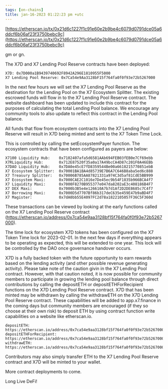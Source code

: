```yaml
---
tags: [on-chains]
title: jan-16-2023 01:22:23 pm +utc
---
```


[https://etherscan.io/tx/0x21d6c1227f1c91e60e2b9be4c6079d0791dce05a6ddcf6b06af23f3750bebc9c](https://etherscan.io/tx/0x21d6c1227f1c91e60e2b9be4c6079d0791dce05a6ddcf6b06af23f3750bebc9c)

gm or gn.

The X7D and X7 Lending Pool Reserve contracts have been deployed:

    X7D: 0x7D000a1B9439740692F8942A296E1810955F5000
    X7 Lending Pool Reserve: 0x7Ca54e9Aa3128bF15f764fa0f0f93e72b5267000

In the next few hours we will set the X7 Lending Pool Reserve as the destination for the Lending Pool on the X7 Ecosystem Splitter. The existing escrowed funds will flow in to the X7 Lending Pool Reserve contract. The website dashboard has been updated to include this contract for the purposes of calculating the total Lending Pool balance. We encourage any community tools to also update to reflect this contract in the Lending Pool balance.

All funds that flow from ecosystem contracts into the X7 Lending Pool Reserve will result in X7D being minted and sent to the X7 Token Time Lock.

This is controlled by calling the setEcosystemPayer function. The ecosystem contracts that have been configured as payers are below:

    X7100 Liquidity Hub:    0x7102407afa5d6581AAb694FEB03fEB0e7Cf69ebb
    X7RLiquidity Hub:       0x712E87520f35a0a17A49bcCA4D87c201F0A46EBb
    X7DAO Liquidity Hub:    0x7DA0e45cE7fD8359544Be00a6618215770851ebB
    X7 Ecosystem Splitter:  0x70001BA1BA4d85739E7B6A7C646B8aba5ed6c888
    X7 Treasury Splitter:   0x70006B785AA87821331a974C3d5af81CdE5BB999
    X7 Ecosystem Maxi:      0x7000CAE2C1016e7De45ec9b54F1835b966BCA4f7
    X7 Liquidity Maxi:      0x7000F8270B955377e047da8202aE3c408186B4F7
    X7 DEX Maxi:            0x7000b3B5e4e126610A7b7d1Af2D2DE8685c7C4f7
    X7 Borrowing Maxi:      0x7000D5d7707Bf86b317deC635e459E47b9aBD4F7
    X7 Magister:            0x7dA0bb55E4097FC2d78a1822105057F36C5F360d

These transactions can be viewed by looking at the early functions called on the X7 Lending Pool Reserve contract (https://etherscan.io/address/0x7ca54e9aa3128bf15f764fa0f0f93e72b5267000).

The time lock for ecosystem X7D tokens has been configured on the X7 Token Time lock for 2023-02-01. In the next few days if everything appears to be operating as expected, this will be extended to one year. This lock will be controlled by the DAO once governance handover occurs.

X7D is a fully backed token with the future opportunity to earn rewards based on the lending activity (and other possible revenue generating activity). Please take note of the caution givin in the X7 Lending Pool contract. However, with that caution noted, it is now possible for community members to participate in growing the lending pool balance through direct contributions by calling the depositETH or depositETHForRecipient functions on the X7D Lending Pool Reserve contract. X7D that has been minted may be withdrawn by calling the withdrawETH on the X7D Lending Pool Reserve contract. These capabilities will be added to app.x7.finance in the coming days but community members are encouraged (if they so choose at their own risk) to deposit ETH by using contract function write capabilities on a website like etherscan.io.

    depositETH: https://etherscan.io/address/0x7ca54e9aa3128bf15f764fa0f0f93e72b5267000#writeContract#F1
    depositETHForRecipient: https://etherscan.io/address/0x7ca54e9aa3128bf15f764fa0f0f93e72b5267000#writeContract#F2
    withdrawETH: https://etherscan.io/address/0x7ca54e9aa3128bf15f764fa0f0f93e72b5267000#writeContract#F13

Contributors may also simply transfer ETH to the X7 Lending Pool Reserve contract and X7D will be minted to your wallet.

More contract deployments to come.

Long Live DeFi!
